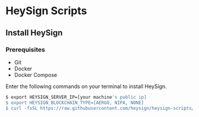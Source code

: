 # HeySign Scripts

## Install HeySign
### Prerequisites
- Git
- Docker
- Docker Compose

Enter the following commands on your terminal to install HeySign.
```sh
$ export HEYSIGN_SERVER_IP=[your machine's public ip]
$ export HEYSIGN_BLOCKCHAIN_TYPE=[AERGO, NIPA, NONE]
$ curl -fsSL https://raw.githubusercontent.com/heysign/heysign-scripts/master/install-heysign.sh | bash
```